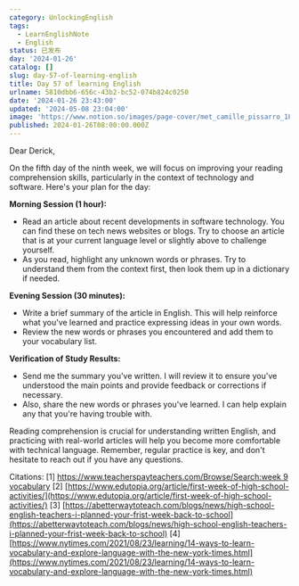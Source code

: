 ```yaml
---
category: UnlockingEnglish
tags:
  - LearnEnglishNote
  - English
status: 已发布
day: '2024-01-26'
catalog: []
slug: day-57-of-learning-english
title: Day 57 of learning English
urlname: 5810dbb6-656c-43b2-bc52-074b824c0250
date: '2024-01-26 23:43:00'
updated: '2024-05-08 23:04:00'
image: 'https://www.notion.so/images/page-cover/met_camille_pissarro_1896.jpg'
published: 2024-01-26T08:00:00.000Z
---
```


Dear Derick,


On the fifth day of the ninth week, we will focus on improving your reading comprehension skills, particularly in the context of technology and software. Here's your plan for the day:


**Morning Session (1 hour):**

- Read an article about recent developments in software technology. You can find these on tech news websites or blogs. Try to choose an article that is at your current language level or slightly above to challenge yourself.
- As you read, highlight any unknown words or phrases. Try to understand them from the context first, then look them up in a dictionary if needed.

**Evening Session (30 minutes):**

- Write a brief summary of the article in English. This will help reinforce what you've learned and practice expressing ideas in your own words.
- Review the new words or phrases you encountered and add them to your vocabulary list.

**Verification of Study Results:**

- Send me the summary you've written. I will review it to ensure you've understood the main points and provide feedback or corrections if necessary.
- Also, share the new words or phrases you've learned. I can help explain any that you're having trouble with.

Reading comprehension is crucial for understanding written English, and practicing with real-world articles will help you become more comfortable with technical language. Remember, regular practice is key, and don't hesitate to reach out if you have any questions.


Citations:
[1] [https://www.teacherspayteachers.com/Browse/Search:week 9 vocabulary](https://www.teacherspayteachers.com/Browse/Search:week%209%20vocabulary)
[2] [https://www.edutopia.org/article/first-week-of-high-school-activities/](https://www.edutopia.org/article/first-week-of-high-school-activities/)
[3] [https://abetterwaytoteach.com/blogs/news/high-school-english-teachers-i-planned-your-frist-week-back-to-school](https://abetterwaytoteach.com/blogs/news/high-school-english-teachers-i-planned-your-frist-week-back-to-school)
[4] [https://www.nytimes.com/2021/08/23/learning/14-ways-to-learn-vocabulary-and-explore-language-with-the-new-york-times.html](https://www.nytimes.com/2021/08/23/learning/14-ways-to-learn-vocabulary-and-explore-language-with-the-new-york-times.html)

